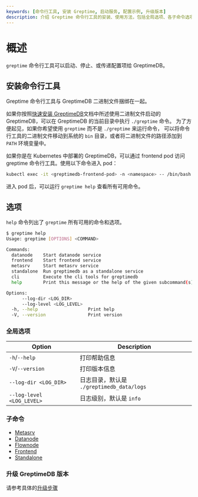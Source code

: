 ```yaml
---
keywords: [命令行工具, 安装 Greptime, 启动服务, 配置示例, 升级版本]
description: 介绍 Greptime 命令行工具的安装、使用方法，包括全局选项、各子命令选项、配置示例、升级 GreptimeDB 版本等内容。
---
```


# 概述

`greptime` 命令行工具可以启动、停止、或传递配置项给 GreptimeDB。

## 安装命令行工具

Greptime 命令行工具与 GreptimeDB 二进制文件捆绑在一起。

如果你按照[快速安装 GreptimeDB](/getting-started/installation/overview.md)文档中所述使用二进制文件启动的  GreptimeDB，可以在 GreptimeDB 的当前目录中执行 `./greptime` 命令。
为了方便起见，如果你希望使用 `greptime` 而不是 `./greptime` 来运行命令，
可以将命令行工具的二进制文件移动到系统的 `bin` 目录，或者将二进制文件的路径添加到 `PATH` 环境变量中。

如果你是在 Kubernetes 中部署的 GreptimeDB，可以通过 frontend pod 访问 greptime 命令行工具。使用以下命令进入 pod：

```sh
kubectl exec -it <greptimedb-frontend-pod> -n <namespace> -- /bin/bash
```

进入 pod 后，可以运行 `greptime help` 查看所有可用命令。

## 选项

`help` 命令列出了 `greptime` 所有可用的命令和选项。

```sh
$ greptime help
Usage: greptime [OPTIONS] <COMMAND>

Commands:
  datanode    Start datanode service
  frontend    Start frontend service
  metasrv     Start metasrv service
  standalone  Run greptimedb as a standalone service
  cli         Execute the cli tools for greptimedb
  help        Print this message or the help of the given subcommand(s)

Options:
      --log-dir <LOG_DIR>
      --log-level <LOG_LEVEL>
  -h, --help                   Print help
  -V, --version                Print version
```

### 全局选项

| Option                    | Description                               |
| ------------------------- | ----------------------------------------- |
| `-h`/`--help`             | 打印帮助信息                              |
| `-V`/`--version`          | 打印版本信息                              |
| `--log-dir <LOG_DIR>`     | 日志目录，默认是 `./greptimedb_data/logs` |
| `--log-level <LOG_LEVEL>` | 日志级别，默认是 `info`                   |

### 子命令 
- [Metasrv](/reference/command-lines/metasrv.md)
- [Datanode](/reference/command-lines/datanode.md)
- [Flownode](/reference/command-lines/flownode.md)
- [Frontend](/reference/command-lines/frontend.md)
- [Standalone](/reference/command-lines/standalone.md)

### 升级 GreptimeDB 版本

请参考具体的[升级步骤](/user-guide/deployments-administration/upgrade.md)
